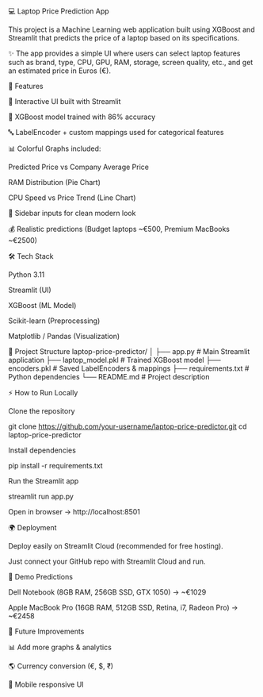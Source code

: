 💻 Laptop Price Prediction App

This project is a Machine Learning web application built using XGBoost and Streamlit that predicts the price of a laptop based on its specifications.

✨ The app provides a simple UI where users can select laptop features such as brand, type, CPU, GPU, RAM, storage, screen quality, etc., and get an estimated price in Euros (€).

🚀 Features

🎨 Interactive UI built with Streamlit

🤖 XGBoost model trained with 86% accuracy

🔤 LabelEncoder + custom mappings used for categorical features

📊 Colorful Graphs included:

Predicted Price vs Company Average Price

RAM Distribution (Pie Chart)

CPU Speed vs Price Trend (Line Chart)

📱 Sidebar inputs for clean modern look

💰 Realistic predictions (Budget laptops ~€500, Premium MacBooks ~€2500)

🛠️ Tech Stack

Python 3.11

Streamlit (UI)

XGBoost (ML Model)

Scikit-learn (Preprocessing)

Matplotlib / Pandas (Visualization)

📂 Project Structure
laptop-price-predictor/
│
├── app.py               # Main Streamlit application
├── laptop_model.pkl     # Trained XGBoost model
├── encoders.pkl         # Saved LabelEncoders & mappings
├── requirements.txt     # Python dependencies
└── README.md            # Project description

⚡ How to Run Locally

Clone the repository

git clone https://github.com/your-username/laptop-price-predictor.git
cd laptop-price-predictor


Install dependencies

pip install -r requirements.txt


Run the Streamlit app

streamlit run app.py


Open in browser → http://localhost:8501

🌍 Deployment

Deploy easily on Streamlit Cloud (recommended for free hosting).

Just connect your GitHub repo with Streamlit Cloud and run.

🎯 Demo Predictions

Dell Notebook (8GB RAM, 256GB SSD, GTX 1050) → ~€1029

Apple MacBook Pro (16GB RAM, 512GB SSD, Retina, i7, Radeon Pro) → ~€2458

📌 Future Improvements

📊 Add more graphs & analytics

🌎 Currency conversion (€, $, ₹)

📱 Mobile responsive UI
